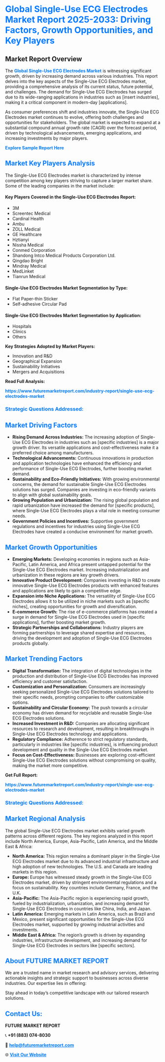 <h1 style="color: #007BFF;">Global Single-Use ECG Electrodes Market Report 2025-2033: Driving Factors, Growth Opportunities, and Key Players</h1>

<section id="overview">
<h2>Market Report Overview</h2>
<p>The <a href="https://www.futuremarketreport.com/industry-report/single-use-ecg-electrodes-market" style="color: #007BFF; text-decoration: none;"><strong>Global Single-Use ECG Electrodes Market</strong></a> is witnessing significant growth, driven by increasing demand across various industries. This report delves into the key aspects of the Single-Use ECG Electrodes market, providing a comprehensive analysis of its current status, future potential, and challenges. The demand for Single-Use ECG Electrodes has surged due to its wide-ranging applications in industries such as [insert industries], making it a critical component in modern-day [applications].</p>
<p>As consumer preferences shift and industries innovate, the Single-Use ECG Electrodes market continues to evolve, offering both challenges and opportunities for stakeholders. The global market is expected to expand at a substantial compound annual growth rate (CAGR) over the forecast period, driven by technological advancements, emerging applications, and increasing investments by major players.</p>
</section>

<section id="overview">
<p><a href="https://www.futuremarketreport.com/request-sample/reportId=64382" style="color: #007BFF; text-decoration: none;"><strong>Explore Sample Report Here</strong></a></p>
</section>

<section id="key-players">
<h2 style="color: #007BFF;">Market Key Players Analysis</h2>
<p>The Single-Use ECG Electrodes market is characterized by intense competition among key players striving to capture a larger market share. Some of the leading companies in the market include:</p>
<h4>Key Players Covered in the Single-Use ECG Electrodes Report:</h4>
<ul><li>3M</li><li>Screentec Medical</li><li>Cardinal Health</li><li>Ambu</li><li>ZOLL Medical</li><li>GE Healthcare</li><li>Hztianyi</li><li>Nissha Medical</li><li>Conmed Corporation</li><li>Shandong Intco Medical Products Corporation Ltd.</li><li>Qingdao Bright</li><li>Mindray Medical</li><li>MedLinket</li><li>Tianrun Medical</li></ul>
<h4>Single-Use ECG Electrodes Market Segmentation by Type:</h4>
<ul><li>Flat Paper-thin Sticker</li><li>Self-adhesive Circular Pad</li></ul>

<h4>Single-Use ECG Electrodes Market Segmentation by Application:</h4>
<ul><li>Hospitals</li><li>Clinics</li><li>Others</li></ul>
<p><strong>Key Strategies Adopted by Market Players:</strong></p>
<ul>
<li>Innovation and R&D</li>
<li>Geographical Expansion</li>
<li>Sustainability Initiatives</li>
<li>Mergers and Acquisitions</li>
</ul>
</section>

<section>
<p><strong>Read Full Analysis: </strong></p><a href="https://www.futuremarketreport.com/industry-report/single-use-ecg-electrodes-market" style="color: #007BFF; text-decoration: none;"><strong>https://www.futuremarketreport.com/industry-report/single-use-ecg-electrodes-market</strong></a>
<h3 style="color: #007BFF;">Strategic Questions Addressed:</h3>
</section>

<section id="driving-factors">
<h2 style="color: #007BFF;">Market Driving Factors</h2>
<ul>
<li><strong>Rising Demand Across Industries:</strong> The increasing adoption of Single-Use ECG Electrodes in industries such as [specific industries] is a major growth driver. Its versatile applications and cost-effectiveness make it a preferred choice among manufacturers.</li>
<li><strong>Technological Advancements:</strong> Continuous innovations in production and application technologies have enhanced the efficiency and performance of Single-Use ECG Electrodes, further boosting market demand.</li>
<li><strong>Sustainability and Eco-Friendly Initiatives:</strong> With growing environmental concerns, the demand for sustainable Single-Use ECG Electrodes solutions has surged. Companies are investing in eco-friendly variants to align with global sustainability goals.</li>
<li><strong>Growing Population and Urbanization:</strong> The rising global population and rapid urbanization have increased the demand for [specific products], where Single-Use ECG Electrodes plays a vital role in meeting consumer needs.</li>
<li><strong>Government Policies and Incentives:</strong> Supportive government regulations and incentives for industries using Single-Use ECG Electrodes have created a conducive environment for market growth.</li>
</ul>
</section>

<section id="growth-opportunities">
<h2 style="color: #007BFF;">Market Growth Opportunities</h2>
<ul>
<li><strong>Emerging Markets:</strong> Developing economies in regions such as Asia-Pacific, Latin America, and Africa present untapped potential for the Single-Use ECG Electrodes market. Increasing industrialization and urbanization in these regions are key growth drivers.</li>
<li><strong>Innovative Product Development:</strong> Companies investing in R&D to create innovative Single-Use ECG Electrodes products with enhanced features and applications are likely to gain a competitive edge.</li>
<li><strong>Expansion into Niche Applications:</strong> The versatility of Single-Use ECG Electrodes allows it to be utilized in niche markets such as [specific niches], creating opportunities for growth and diversification.</li>
<li><strong>E-commerce Growth:</strong> The rise of e-commerce platforms has created a surge in demand for Single-Use ECG Electrodes used in [specific applications], further boosting market growth.</li>
<li><strong>Strategic Partnerships and Collaborations:</strong> Industry players are forming partnerships to leverage shared expertise and resources, driving the development and adoption of Single-Use ECG Electrodes products globally.</li>
</ul>
</section>

<section id="trending-factors">
<h2 style="color: #007BFF;">Market Trending Factors</h2>
<ul>
<li><strong>Digital Transformation:</strong> The integration of digital technologies in the production and distribution of Single-Use ECG Electrodes has improved efficiency and customer satisfaction.</li>
<li><strong>Customization and Personalization:</strong> Consumers are increasingly seeking personalized Single-Use ECG Electrodes solutions tailored to their specific needs, prompting companies to offer customizable options.</li>
<li><strong>Sustainability and Circular Economy:</strong> The push towards a circular economy has driven demand for recyclable and reusable Single-Use ECG Electrodes solutions.</li>
<li><strong>Increased Investment in R&D:</strong> Companies are allocating significant resources to research and development, resulting in breakthroughs in Single-Use ECG Electrodes technology and applications.</li>
<li><strong>Regulatory Compliance:</strong> Adherence to strict regulatory standards, particularly in industries like [specific industries], is influencing product development and quality in the Single-Use ECG Electrodes market.</li>
<li><strong>Focus on Cost-Effectiveness:</strong> Businesses are exploring cost-efficient Single-Use ECG Electrodes solutions without compromising on quality, making the market more competitive.</li>
</ul>
</section>

<section>
<p><strong>Get Full Report: </strong></p><a href="https://www.futuremarketreport.com/industry-report/single-use-ecg-electrodes-market" style="color: #007BFF; text-decoration: none;"><strong>https://www.futuremarketreport.com/industry-report/single-use-ecg-electrodes-market</strong></a>
<h3 style="color: #007BFF;">Strategic Questions Addressed:</h3>
</section>


<section id="regional-analysis">
<h2 style="color: #007BFF;">Market Regional Analysis</h2>
<p>The global Single-Use ECG Electrodes market exhibits varied growth patterns across different regions. The key regions analyzed in this report include North America, Europe, Asia-Pacific, Latin America, and the Middle East & Africa:</p>
<ul>
<li><strong>North America:</strong> This region remains a dominant player in the Single-Use ECG Electrodes market due to its advanced industrial infrastructure and high adoption of new technologies. The U.S. and Canada are leading markets in this region.</li>
<li><strong>Europe:</strong> Europe has witnessed steady growth in the Single-Use ECG Electrodes market, driven by stringent environmental regulations and a focus on sustainability. Key countries include Germany, France, and the U.K.</li>
<li><strong>Asia-Pacific:</strong> The Asia-Pacific region is experiencing rapid growth, fueled by industrialization, urbanization, and increasing demand for Single-Use ECG Electrodes in countries like China, India, and Japan.</li>
<li><strong>Latin America:</strong> Emerging markets in Latin America, such as Brazil and Mexico, present significant opportunities for the Single-Use ECG Electrodes market, supported by growing industrial activities and investments.</li>
<li><strong>Middle East & Africa:</strong> The region’s growth is driven by expanding industries, infrastructure development, and increasing demand for Single-Use ECG Electrodes in sectors like [specific sectors].</li>
</ul>
</section>

<footer>
<h2 style="color: #007BFF;">About FUTURE MARKET REPORT</h2>
<p>We are a trusted name in market research and advisory services, delivering actionable insights and strategic support to businesses across diverse industries. Our expertise lies in offering:</p>

<p>Stay ahead in today’s competitive landscape with our tailored research solutions.</p>

<h2 style="color: #007BFF;">Contact Us:</h2>
<p><strong>FUTURE MARKET REPORT</strong></p>
<p>📞 <strong>+91 (883) 074-8030</strong></p>
<p>📧 <strong><a href="mailto:help@futuremarketreport.com" style="color: #007BFF;">help@futuremarketreport.com</a></strong></p>
<p>🌐 <strong><a href="https://www.futuremarketreport.com/" style="color: #007BFF;">Visit Our Website</a></strong></p>
</footer>